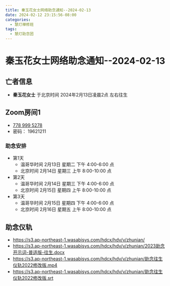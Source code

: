 ```yaml
---
title: 秦玉花女士网络助念通知--2024-02-13
date: 2024-02-12 23:15:56-08:00
categories:
  - 慧灯禅修班
tags:
  - 慧灯助念团
---
```

# 秦玉花女士网络助念通知--2024-02-13

## 亡者信息

- **秦玉花女士** 于北京时间 2024年2月13日凌晨2点 左右往生

## Zoom房间1

- [778 999 5278](https://us02web.zoom.us/j/7789995278?pwd=VjZmbWJFY2k2K0E5RVB2cTNIQmhqUT09>)
- 密码： 19621211


### 助念安排

- 第1天
  - 温哥华时间 2月13日 星期二 下午 4:00-6:00 点  
  - 北京时间 2月14日 星期三 上午 8:00-10:00 点
- 第2天
  - 温哥华时间 2月14日 星期三 下午 4:00-6:00 点  
  - 北京时间 2月15日 星期四 上午 8:00-10:00 点
- 第3天
  - 温哥华时间 2月15日 星期四 下午 4:00-6:00 点  
  - 北京时间 2月16日 星期五 上午 8:00-10:00 点


## 助念仪轨


- <https://s3.ap-northeast-1.wasabisys.com/hdcx/hdv/v/zhunian/>
- <https://s3.ap-northeast-1.wasabisys.com/hdcx/hdv/v/zhunian/2023助念开示词-普适版-往生.docx>
- <https://s3.ap-northeast-1.wasabisys.com/hdcx/hdv/v/zhunian/助念往生仪轨2022修改版.mp4>
- <https://s3.ap-northeast-1.wasabisys.com/hdcx/hdv/v/zhunian/助念往生仪轨2022修改版.srt>


